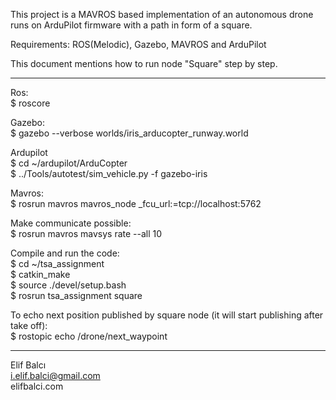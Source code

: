 This project is a MAVROS based implementation of an autonomous drone runs on ArduPilot firmware with a path in form of a square.

Requirements: ROS(Melodic), Gazebo, MAVROS and ArduPilot 

This document mentions how to run node "Square" step by step.
___________________________________________________________
Ros:  
$ roscore  

Gazebo:  
$ gazebo --verbose worlds/iris_arducopter_runway.world  

Ardupilot  
$ cd ~/ardupilot/ArduCopter  
$ ../Tools/autotest/sim_vehicle.py -f gazebo-iris   

Mavros:  
$ rosrun mavros mavros_node _fcu_url:=tcp://localhost:5762  

Make communicate possible:  
$ rosrun mavros mavsys rate --all 10  

Compile and run the code:  
$ cd ~/tsa_assignment  
$ catkin_make  
$ source ./devel/setup.bash  
$ rosrun tsa_assignment square  

To echo next position published by square node (it will start publishing after take off):  
$ rostopic echo /drone/next_waypoint  
______________________________________________________________
Elif Balcı  
i.elif.balci@gmail.com  
elifbalci.com
